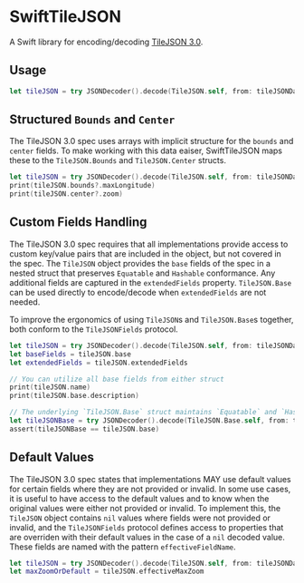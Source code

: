#  SwiftTileJSON

A Swift library for encoding/decoding [TileJSON 3.0](https://github.com/mapbox/tilejson-spec/tree/master/3.0.0).

## Usage

```swift
let tileJSON = try JSONDecoder().decode(TileJSON.self, from: tileJSONData)
```

## Structured `Bounds` and `Center`

The TileJSON 3.0 spec uses arrays with implicit structure for the `bounds` and `center` fields. To make working with this data eaiser, SwiftTileJSON maps these to the `TileJSON.Bounds` and `TileJSON.Center` structs.

```swift
let tileJSON = try JSONDecoder().decode(TileJSON.self, from: tileJSONData)
print(tileJSON.bounds?.maxLongitude)
print(tileJSON.center?.zoom)
```

## Custom Fields Handling

The TileJSON 3.0 spec requires that all implementations provide access to custom key/value pairs that are included in the object, but not covered in the spec. The `TileJSON` object provides the `base` fields of the spec in a nested struct that preserves `Equatable` and `Hashable` conformance. Any additional fields are captured in the `extendedFields` property. `TileJSON.Base` can be used directly to encode/decode when `extendedFields` are not needed.

To improve the ergonomics of using `TileJSON`s and `TileJSON.Base`s together, both conform to the `TileJSONFields` protocol.

```swift
let tileJSON = try JSONDecoder().decode(TileJSON.self, from: tileJSONData)
let baseFields = tileJSON.base
let extendedFields = tileJSON.extendedFields

// You can utilize all base fields from either struct
print(tileJSON.name)
print(tileJSON.base.description)

// The underlying `TileJSON.Base` struct maintains `Equatable` and `Hashable` conformance.
let tileJSONBase = try JSONDecoder().decode(TileJSON.Base.self, from: tileJSONData)
assert(tileJSONBase == tileJSON.base)
```

## Default Values

The TileJSON 3.0 spec states that implementations MAY use default values for certain fields where they are not provided or invalid. In some use cases, it is useful to have access to the default values and to know when the original values were either not provided or invalid. To implement this, the `TileJSON` object contains `nil` values where fields were not provided or invalid, and the `TileJSONFields` protocol defines access to properties that are overriden with their default values in the case of a `nil` decoded value. These fields are named with the pattern `effectiveFieldName`.

```swift
let tileJSON = try JSONDecoder().decode(TileJSON.self, from: tileJSONData)
let maxZoomOrDefault = tileJSON.effectiveMaxZoom
```

